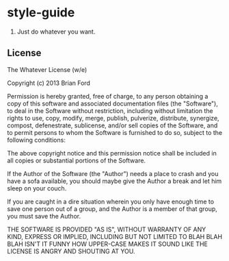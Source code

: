 # style-guide

1. Just do whatever you want.

## License

The Whatever License (w/e)

Copyright (c) 2013 Brian Ford

Permission is hereby granted, free of charge, to any person obtaining a 
copy of this software and associated documentation files (the "Software"),
to deal in the Software without restriction, including without limitation 
the rights to use, copy, modify, merge, publish, pulverize, distribute, 
synergize, compost, defenestrate, sublicense, and/or sell copies of the 
Software, and to permit persons to whom the Software is furnished to do 
so, subject to the following conditions:

The above copyright notice and this permission notice shall be included in
all copies or substantial portions of the Software.

If the Author of the Software (the "Author") needs a place to crash and 
you have a sofa available, you should maybe give the Author a break and 
let him sleep on your couch.

If you are caught in a dire situation wherein you only have enough time to
save one person out of a group, and the Author is a member of that group, 
you must save the Author.

THE SOFTWARE IS PROVIDED "AS IS", WITHOUT WARRANTY OF ANY KIND, EXPRESS OR
IMPLIED, INCLUDING BUT NOT LIMITED TO BLAH BLAH BLAH ISN'T IT FUNNY HOW 
UPPER-CASE MAKES IT SOUND LIKE THE LICENSE IS ANGRY AND SHOUTING AT YOU.
